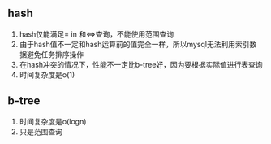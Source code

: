 ## hash
1. hash仅能满足= in 和<=>查询，不能使用范围查询
2. 由于hash值不一定和hash运算前的值完全一样，所以mysql无法利用索引数据避免任务排序操作
3. 在hash冲突的情况下，性能不一定比b-tree好，因为要根据实际值进行表查询
4. 时间复杂度是o(1)

## b-tree
1. 时间复杂度是o(logn)
2. 只是范围查询


